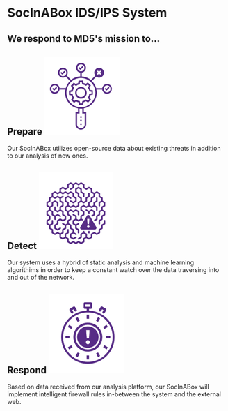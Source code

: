 # SocInABox IDS/IPS System
## We respond to MD5's mission to...

## Prepare ![alt text](https://raw.githubusercontent.com/meadej/SocInABox/master/pres/prepare.PNG "prepare.png")
Our SocInABox utilizes open-source data about existing threats in addition to our analysis of new ones. 

## Detect ![alt text](https://raw.githubusercontent.com/meadej/SocInABox/master/pres/detect.PNG "detect.png")
Our system uses a hybrid of static analysis and machine learning algorithims in order to keep a constant watch over 
the data traversing into and out of the network. 

## Respond ![alt text](https://raw.githubusercontent.com/meadej/SocInABox/master/pres/respond.PNG "respond.png")
Based on data received from our analysis platform, our SocInABox will implement intelligent firewall rules in-between
the system and the external web.